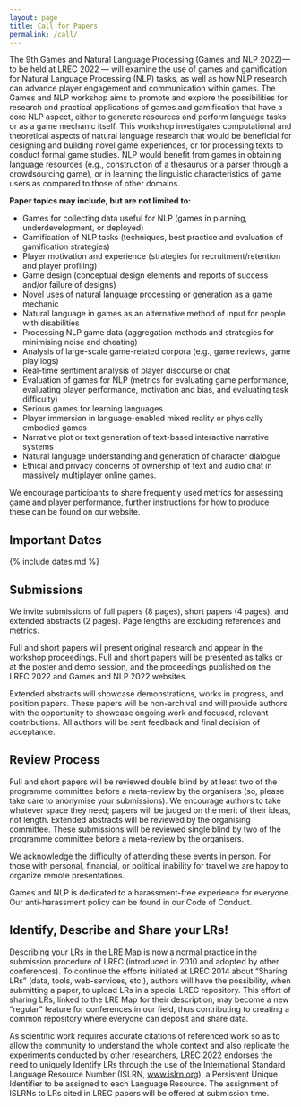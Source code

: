 ```yaml
---
layout: page
title: Call for Papers
permalink: /call/
---
```


The 9th Games and Natural Language Processing (Games and NLP 2022)—to be held at
LREC 2022 — will examine the use of games and gamification for Natural Language
Processing (NLP) tasks, as well as how NLP research can advance player
engagement and communication within games. The Games and NLP workshop aims to
promote and explore the possibilities for research and practical applications of
games and gamification that have a core NLP aspect, either to generate resources
and perform language tasks or as a game mechanic itself. This workshop
investigates computational and theoretical aspects of natural language research
that would be beneficial for designing and building novel game experiences, or
for processing texts to conduct formal game studies. NLP would benefit from
games in obtaining language resources (e.g., construction of a thesaurus or a
parser through a crowdsourcing game), or in learning the linguistic
characteristics of game users as compared to those of other domains.


**Paper topics may include, but are not limited to:**

-  Games for collecting data useful for NLP (games in planning, underdevelopment, or deployed)
-  Gamification of NLP tasks (techniques, best practice and evaluation of gamification strategies)
-  Player motivation and experience (strategies for recruitment/retention and player profiling)
-  Game design (conceptual design elements and reports of success and/or failure of designs)
-  Novel uses of natural language processing or generation as a game mechanic
-  Natural language in games as an alternative method of input for people with disabilities
-  Processing NLP game data (aggregation methods and strategies for minimising noise and cheating)
-  Analysis of large-scale game-related corpora (e.g., game reviews, game play logs)
-  Real-time sentiment analysis of player discourse or chat
-  Evaluation of games for NLP (metrics for evaluating game performance,
evaluating player performance, motivation and bias, and evaluating task
difficulty)
-  Serious games for learning languages
-  Player immersion in language-enabled mixed reality or physically embodied games
-  Narrative plot or text generation of text-based interactive narrative systems
-  Natural language understanding and generation of character dialogue
-  Ethical and privacy concerns of ownership of text and audio chat in massively multiplayer online games.

We encourage participants to share frequently used metrics for assessing game
and player performance, further instructions for how to produce these can be
found on our website. 

## Important Dates

{% include dates.md %}

## Submissions

We invite submissions of full papers (8 pages), short papers (4 pages), and
extended abstracts (2 pages). Page lengths are excluding references and metrics.

Full and short papers will present original research and appear in the workshop
proceedings. Full and short papers will be presented as talks or at the poster
and demo session, and the proceedings published on the LREC 2022 and Games and
NLP 2022 websites.

Extended abstracts will showcase demonstrations, works in progress, and
position papers. These papers will be non-archival and will provide authors with
the opportunity to showcase ongoing work and focused, relevant contributions.
All authors will be sent feedback and final decision of acceptance.
 
## Review Process

Full and short papers will be reviewed double blind by at least two of the
programme committee before a meta-review by the organisers (so, please take care
to anonymise your submissions). We encourage authors to take whatever space they
need; papers will be judged on the merit of their ideas, not length.
 Extended abstracts will be reviewed by the organising committee. These
submissions will be reviewed single blind by two of the programme committee
before a meta-review by the organisers.


We acknowledge the difficulty of attending these events in person. For those
with personal, financial, or political inability for travel we are happy to
organize remote presentations.

Games and NLP is dedicated to a harassment-free experience for everyone. Our
anti-harassment policy can be found in our Code of Conduct.

## Identify, Describe and Share your LRs!

Describing your LRs in the LRE Map is now a normal practice in the submission
procedure of LREC (introduced in 2010 and adopted by other conferences). To
continue the efforts initiated at LREC 2014 about “Sharing LRs” (data, tools,
web-services, etc.), authors will have the possibility,  when submitting a
paper, to upload LRs in a special LREC repository.  This effort of sharing LRs,
linked to the LRE Map for their description, may become a new “regular” feature
for conferences in our field, thus contributing to creating a common repository
where everyone can deposit and share data.

As scientific work requires accurate citations of referenced work so as to allow
the community to understand the whole context and also replicate the experiments
conducted by other researchers, LREC 2022 endorses the need to uniquely Identify
LRs through the use of the International Standard Language Resource Number
(ISLRN, www.islrn.org), a Persistent Unique Identifier to be assigned to each
Language Resource. The assignment of ISLRNs to LRs cited in LREC papers  will be
offered at submission time.
